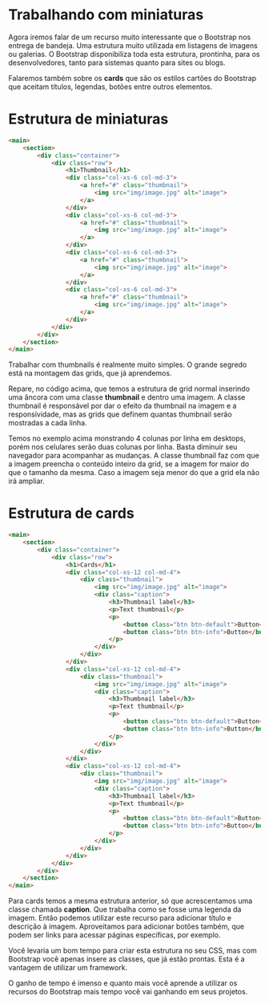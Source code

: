 # Trabalhando com miniaturas

Agora iremos falar de um recurso muito interessante que o Bootstrap nos entrega de bandeja. Uma estrutura muito utilizada em listagens de imagens ou galerias. O Bootstrap disponibiliza toda esta estrutura, prontinha, para os desenvolvedores, tanto para sistemas quanto para sites ou blogs.

Falaremos também sobre os **cards** que são os estilos cartões do Bootstrap que aceitam títulos, legendas, botões entre outros elementos.

# Estrutura de miniaturas

```html
<main>
    <section>
        <div class="container">
            <div class="row">
                <h1>Thumbnail</h1>
                <div class="col-xs-6 col-md-3">
                    <a href="#" class="thumbnail">
                        <img src="img/image.jpg" alt="image">
                    </a>
                </div>
                <div class="col-xs-6 col-md-3">
                    <a href="#" class="thumbnail">
                        <img src="img/image.jpg" alt="image">
                    </a>
                </div>
                <div class="col-xs-6 col-md-3">
                    <a href="#" class="thumbnail">
                        <img src="img/image.jpg" alt="image">
                    </a>
                </div>
                <div class="col-xs-6 col-md-3">
                    <a href="#" class="thumbnail">
                        <img src="img/image.jpg" alt="image">
                    </a>
                </div>
            </div>
        </div>
    </section>
</main>
```

Trabalhar com thumbnails é realmente muito simples. O grande segredo está na montagem das grids, que já aprendemos.

Repare, no código acima, que temos a estrutura de grid normal inserindo uma âncora com uma classe **thumbnail** e dentro uma imagem. A classe thumbnail é responsável por dar o efeito da thumbnail na imagem e a responsividade, mas as grids que definem quantas thumbnail serão mostradas a cada linha.

Temos no exemplo acima monstrando 4 colunas por linha em desktops, porém nos celulares serão duas colunas por linha. Basta diminuir seu navegador para acompanhar as mudanças. A classe thumbnail faz com que a imagem preencha o conteúdo inteiro da grid, se a imagem for maior do que o tamanho da mesma. Caso a imagem seja menor do que a grid ela não irá ampliar.

# Estrutura de cards

```html
<main>
    <section>
        <div class="container">
            <div class="row">
                <h1>Cards</h1>
                <div class="col-xs-12 col-md-4">
                    <div class="thumbnail">
                        <img src="img/image.jpg" alt="image">
                        <div class="caption">
                            <h3>Thumbnail label</h3>
                            <p>Text thumbnail</p>
                            <p>
                                <button class="btn btn-default">Button</button>
                                <button class="btn btn-info">Button</button>
                            </p>
                        </div>
                    </div>
                </div>
                <div class="col-xs-12 col-md-4">
                    <div class="thumbnail">
                        <img src="img/image.jpg" alt="image">
                        <div class="caption">
                            <h3>Thumbnail label</h3>
                            <p>Text thumbnail</p>
                            <p>
                                <button class="btn btn-default">Button</button>
                                <button class="btn btn-info">Button</button>
                            </p>
                        </div>
                    </div>
                </div>
                <div class="col-xs-12 col-md-4">
                    <div class="thumbnail">
                        <img src="img/image.jpg" alt="image">
                        <div class="caption">
                            <h3>Thumbnail label</h3>
                            <p>Text thumbnail</p>
                            <p>
                                <button class="btn btn-default">Button</button>
                                <button class="btn btn-info">Button</button>
                            </p>
                        </div>
                    </div>
                </div>
            </div>
        </div>
    </section>
</main>
```

Para cards temos a mesma estrutura anterior, só que acrescentamos uma classe chamada **caption**. Que trabalha como se fosse uma legenda da imagem. Então podemos utilizar este recurso para adicionar título e descrição à imagem. Aproveitamos para adicionar botões também, que podem ser links para acessar páginas específicas, por exemplo.

Você levaria um bom tempo para criar esta estrutura no seu CSS, mas com Bootstrap você apenas insere as classes, que já estão prontas. Esta é a vantagem de utilizar um framework.

O ganho de tempo é imenso e quanto mais você aprende a utilizar os recursos do Bootstrap mais tempo você vai ganhando em seus projetos.